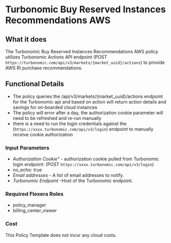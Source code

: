 # Turbonomic Buy Reserved Instances Recommendations AWS

## What it does

The Turbonomic Buy Reserved Instances Recommendations AWS policy utilizes Turbonomic Actions API endpoint (POST `https://turbonomic.com/api/v3/markets/{market_uuid}/actions`)  to provide AWS RI purchase recommendations.

## Functional Details

- The policy queries the /api/v3/markets/{market_uuid}/actions endpoint for the Turbonomic api and based on action will return action details and savings for on-boarded cloud instances
- The policy will error after a day, the authorization cookie parameter will need to be refreshed and re-run manually
- there is a need to run the login credentials against the (`https://xxxx.turbonomic.com/api/v3/login`) endpoint to manually receive cookie authorization

### Input Parameters

- *Authorization Cookie"* - authorization cookie pulled from Turbonomic login endpoint: (POST `https://xxxx.turbonomic.com/api/v3/login`)
- no_echo: true
- *Email addresses* - A list of email addresses to notify.
- *Turbonomic Endpoint* -Host of the Turbonomic endpoint.

### Required Flexera Roles

- policy_manager
- billing_center_viewer

### Cost

This Policy Template does not incur any cloud costs.
